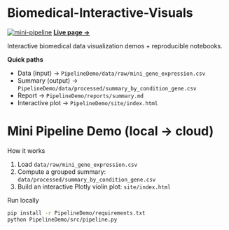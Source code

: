 # Biomedical-Interactive-Visuals

[![mini-pipeline](https://github.com/niisaban/Biomedical-Interactive-Visuals/actions/workflows/mini-pipeline.yml/badge.svg)](https://github.com/niisaban/Biomedical-Interactive-Visuals/actions/workflows/mini-pipeline.yml)
[**Live page →**](https://niisaban.github.io/Biomedical-Interactive-Visuals/PipelineDemo/site/)

Interactive biomedical data visualization demos + reproducible notebooks.

**Quick paths**
- Data (input) → `PipelineDemo/data/raw/mini_gene_expression.csv`
- Summary (output) → `PipelineDemo/data/processed/summary_by_condition_gene.csv`
- Report → `PipelineDemo/reports/summary.md`
- Interactive plot → `PipelineDemo/site/index.html`

# Mini Pipeline Demo (local → cloud)

How it works
1. Load `data/raw/mini_gene_expression.csv`
2. Compute a grouped summary: `data/processed/summary_by_condition_gene.csv`
3. Build an interactive Plotly violin plot: `site/index.html`

Run locally
```bash
pip install -r PipelineDemo/requirements.txt
python PipelineDemo/src/pipeline.py

